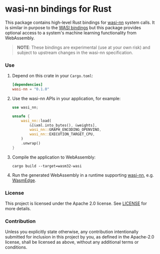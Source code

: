 # wasi-nn bindings for Rust

This package contains high-level Rust bindings for [wasi-nn] system calls. It is similar in purpose
to the [WASI bindings] but this package provides optional access to a system's machine learning
functionality from WebAssembly.

[wasi-nn]: https://github.com/WebAssembly/wasi-nn
[WASI bindings]: https://github.com/bytecodealliance/wasi

> __NOTE__: These bindings are experimental (use at your own risk) and subject to upstream changes
> in the wasi-nn specification.

### Use

1. Depend on this crate in your `Cargo.toml`:

    ```toml
    [dependencies]
    wasi-nn = "0.1.0"
    ```

2. Use the wasi-nn APIs in your application, for example:

    ```rust
    use wasi_nn;

    unsafe {
        wasi_nn::load(
            &[&xml.into_bytes(), &weights],
            wasi_nn::GRAPH_ENCODING_OPENVINO,
            wasi_nn::EXECUTION_TARGET_CPU,
        )
        .unwrap()
    }
    ```

3. Compile the application to WebAssembly:

    ```shell script
    cargo build --target=wasm32-wasi
    ```

4. Run the generated WebAssembly in a runtime supporting [wasi-nn], e.g. [WasmEdge].

[WasmEdge]: https://wasmedge.org/

### License

This project is licensed under the Apache 2.0 license. See [LICENSE] for more details.

[LICENSE]: ../LICENSE

### Contribution

Unless you explicitly state otherwise, any contribution intentionally submitted for inclusion in
this project by you, as defined in the Apache-2.0 license, shall be licensed as above, without any
additional terms or conditions.
